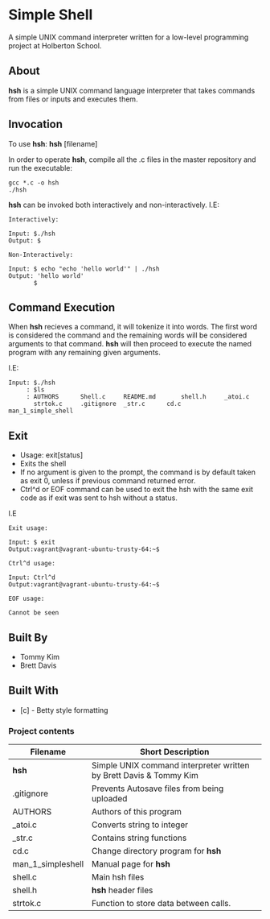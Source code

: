 # Simple Shell
A simple UNIX command interpreter written for a low-level programming project at Holberton School.

## About
**hsh** is a simple UNIX command language interpreter that takes commands from files or inputs and executes them.

## Invocation
To use **hsh**: **hsh** [filename]

In order to operate **hsh**, compile all the .c files in the master repository and run the executable: 

	gcc *.c -o hsh
	./hsh

**hsh** can be invoked both interactively and non-interactively. 
I.E:

	Interactively:
	
	Input: $./hsh
	Output: $

	Non-Interactively:

	Input: $ echo "echo 'hello world'" | ./hsh
	Output: 'hello world'
	       $
## Command Execution
When **hsh** recieves a command, it will tokenize it into words. The first word is considered the command and the remaining words will be considered arguments to that command. 
**hsh** will then proceed to execute the named program with any remaining given arguments.

I.E:

	Input: $./hsh
	     : $ls
	     : AUTHORS		Shell.c		README.md      	shell.h		_atoi.c
	       strtok.c		.gitignore	_str.c		cd.c		man_1_simple_shell

## Exit

* Usage: exit[status]
* Exits the shell
* If no argument is given to the prompt, the command is by default taken as exit 0, unless if previous command returned error.
* Ctrl^d or EOF command can be used to exit the hsh with the same exit code as if exit was sent to hsh without a status.

I.E

	Exit usage:

	Input: $ exit
	Output:vagrant@vagrant-ubuntu-trusty-64:~$

	Ctrl^d usage:
	
	Input: Ctrl^d
	Output:vagrant@vagrant-ubuntu-trusty-64:~$

	EOF usage:

	Cannot be seen


## Built By
* Tommy Kim
* Brett Davis

## Built With

* [c] - Betty style formatting

### Project contents

| Filename | Short Description |
| --- | --- |
| **hsh** | Simple UNIX command interpreter written by Brett Davis & Tommy Kim |
| .gitignore|Prevents Autosave files from being uploaded|
| AUTHORS   |Authors of this program|
| _atoi.c   |Converts string to integer|
| _str.c    |Contains string functions|
| cd.c      |Change directory program for **hsh**|
| man_1_simpleshell|Manual page for **hsh**|
| shell.c|Main hsh files|
| shell.h |**hsh** header files|
| strtok.c |Function to store data between calls.|
